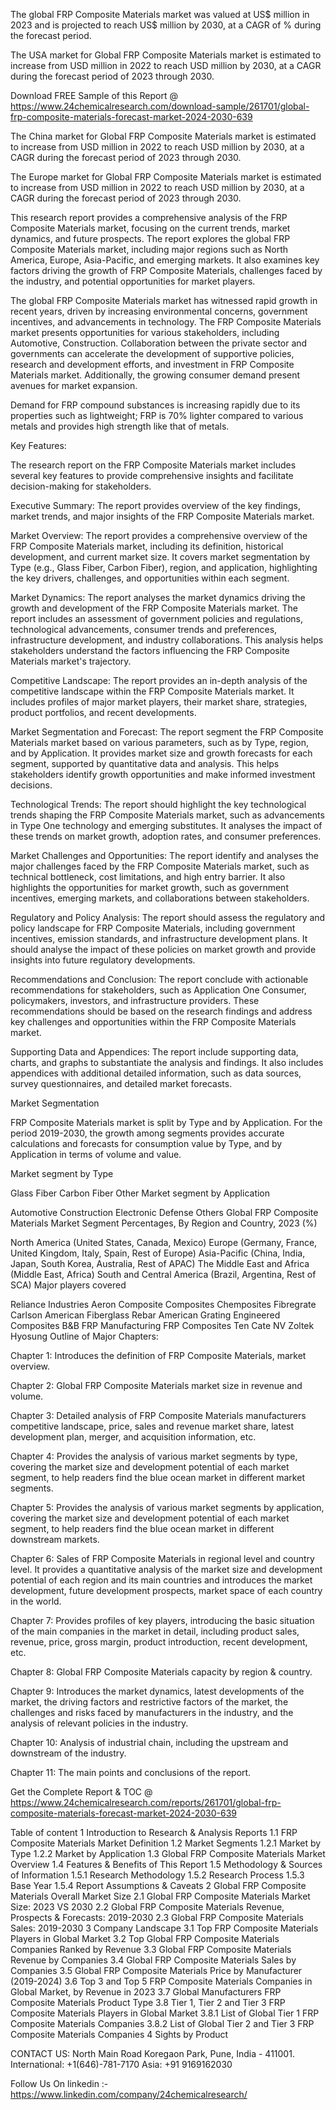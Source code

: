 The global FRP Composite Materials market was valued at US$ million in 2023 and is projected to reach US$ million by 2030, at a CAGR of % during the forecast period.

The USA market for Global FRP Composite Materials  market is estimated to increase from USD million in 2022 to reach USD million by 2030, at a CAGR during the forecast period of 2023 through 2030.

Download FREE Sample of this Report @ https://www.24chemicalresearch.com/download-sample/261701/global-frp-composite-materials-forecast-market-2024-2030-639

The China market for Global FRP Composite Materials market is estimated to increase from USD million in 2022 to reach USD million by 2030, at a CAGR during the forecast period of 2023 through 2030.

The Europe market for Global FRP Composite Materials  market is estimated to increase from USD million in 2022 to reach USD million by 2030, at a CAGR during the forecast period of 2023 through 2030.

This research report provides a comprehensive analysis of the FRP Composite Materials market, focusing on the current trends, market dynamics, and future prospects. The report explores the global FRP Composite Materials market, including major regions such as North America, Europe, Asia-Pacific, and emerging markets. It also examines key factors driving the growth of FRP Composite Materials, challenges faced by the industry, and potential opportunities for market players.

The global FRP Composite Materials market has witnessed rapid growth in recent years, driven by increasing environmental concerns, government incentives, and advancements in technology. The FRP Composite Materials market presents opportunities for various stakeholders, including Automotive, Construction. Collaboration between the private sector and governments can accelerate the development of supportive policies, research and development efforts, and investment in FRP Composite Materials market. Additionally, the growing consumer demand present avenues for market expansion.

Demand for FRP compound substances is increasing rapidly due to its properties such as lightweight; FRP is 70% lighter compared to various metals and provides high strength like that of metals.

Key Features:

The research report on the FRP Composite Materials market includes several key features to provide comprehensive insights and facilitate decision-making for stakeholders.

Executive Summary: The report provides overview of the key findings, market trends, and major insights of the FRP Composite Materials market.

Market Overview: The report provides a comprehensive overview of the FRP Composite Materials market, including its definition, historical development, and current market size. It covers market segmentation by Type (e.g., Glass Fiber, Carbon Fiber), region, and application, highlighting the key drivers, challenges, and opportunities within each segment.

Market Dynamics: The report analyses the market dynamics driving the growth and development of the FRP Composite Materials market. The report includes an assessment of government policies and regulations, technological advancements, consumer trends and preferences, infrastructure development, and industry collaborations. This analysis helps stakeholders understand the factors influencing the FRP Composite Materials market's trajectory.

Competitive Landscape: The report provides an in-depth analysis of the competitive landscape within the FRP Composite Materials market. It includes profiles of major market players, their market share, strategies, product portfolios, and recent developments.

Market Segmentation and Forecast: The report segment the FRP Composite Materials market based on various parameters, such as by Type, region, and by Application. It provides market size and growth forecasts for each segment, supported by quantitative data and analysis. This helps stakeholders identify growth opportunities and make informed investment decisions.

Technological Trends: The report should highlight the key technological trends shaping the FRP Composite Materials market, such as advancements in Type One technology and emerging substitutes. It analyses the impact of these trends on market growth, adoption rates, and consumer preferences.

Market Challenges and Opportunities: The report identify and analyses the major challenges faced by the FRP Composite Materials market, such as technical bottleneck, cost limitations, and high entry barrier. It also highlights the opportunities for market growth, such as government incentives, emerging markets, and collaborations between stakeholders.

Regulatory and Policy Analysis: The report should assess the regulatory and policy landscape for FRP Composite Materials, including government incentives, emission standards, and infrastructure development plans. It should analyse the impact of these policies on market growth and provide insights into future regulatory developments.

Recommendations and Conclusion: The report conclude with actionable recommendations for stakeholders, such as Application One Consumer, policymakers, investors, and infrastructure providers. These recommendations should be based on the research findings and address key challenges and opportunities within the FRP Composite Materials market.

Supporting Data and Appendices: The report include supporting data, charts, and graphs to substantiate the analysis and findings. It also includes appendices with additional detailed information, such as data sources, survey questionnaires, and detailed market forecasts.

Market Segmentation

FRP Composite Materials market is split by Type and by Application. For the period 2019-2030, the growth among segments provides accurate calculations and forecasts for consumption value by Type, and by Application in terms of volume and value.

Market segment by Type

Glass Fiber
Carbon Fiber
Other
Market segment by Application

Automotive
Construction
Electronic
Defense
Others
Global FRP Composite Materials Market Segment Percentages, By Region and Country, 2023 (%)

North America (United States, Canada, Mexico)
Europe (Germany, France, United Kingdom, Italy, Spain, Rest of Europe)
Asia-Pacific (China, India, Japan, South Korea, Australia, Rest of APAC)
The Middle East and Africa (Middle East, Africa)
South and Central America (Brazil, Argentina, Rest of SCA)
Major players covered

Reliance Industries
Aeron Composite
Composites
Chemposites
Fibregrate
Carlson
American Fiberglass Rebar
American Grating
Engineered Composites
B&B FRP Manufacturing
FRP Composites
Ten Cate NV
Zoltek
Hyosung
Outline of Major Chapters:

Chapter 1: Introduces the definition of FRP Composite Materials, market overview.

Chapter 2: Global FRP Composite Materials market size in revenue and volume.

Chapter 3: Detailed analysis of FRP Composite Materials manufacturers competitive landscape, price, sales and revenue market share, latest development plan, merger, and acquisition information, etc.

Chapter 4: Provides the analysis of various market segments by type, covering the market size and development potential of each market segment, to help readers find the blue ocean market in different market segments.

Chapter 5: Provides the analysis of various market segments by application, covering the market size and development potential of each market segment, to help readers find the blue ocean market in different downstream markets.

Chapter 6: Sales of FRP Composite Materials in regional level and country level. It provides a quantitative analysis of the market size and development potential of each region and its main countries and introduces the market development, future development prospects, market space of each country in the world.

Chapter 7: Provides profiles of key players, introducing the basic situation of the main companies in the market in detail, including product sales, revenue, price, gross margin, product introduction, recent development, etc.

Chapter 8: Global FRP Composite Materials capacity by region & country.

Chapter 9: Introduces the market dynamics, latest developments of the market, the driving factors and restrictive factors of the market, the challenges and risks faced by manufacturers in the industry, and the analysis of relevant policies in the industry.

Chapter 10: Analysis of industrial chain, including the upstream and downstream of the industry.

Chapter 11: The main points and conclusions of the report.

Get the Complete Report & TOC @ https://www.24chemicalresearch.com/reports/261701/global-frp-composite-materials-forecast-market-2024-2030-639

Table of content
1 Introduction to Research & Analysis Reports
1.1 FRP Composite Materials Market Definition
1.2 Market Segments
1.2.1 Market by Type
1.2.2 Market by Application
1.3 Global FRP Composite Materials Market Overview
1.4 Features & Benefits of This Report
1.5 Methodology & Sources of Information
1.5.1 Research Methodology
1.5.2 Research Process
1.5.3 Base Year
1.5.4 Report Assumptions & Caveats
2 Global FRP Composite Materials Overall Market Size
2.1 Global FRP Composite Materials Market Size: 2023 VS 2030
2.2 Global FRP Composite Materials Revenue, Prospects & Forecasts: 2019-2030
2.3 Global FRP Composite Materials Sales: 2019-2030
3 Company Landscape
3.1 Top FRP Composite Materials Players in Global Market
3.2 Top Global FRP Composite Materials Companies Ranked by Revenue
3.3 Global FRP Composite Materials Revenue by Companies
3.4 Global FRP Composite Materials Sales by Companies
3.5 Global FRP Composite Materials Price by Manufacturer (2019-2024)
3.6 Top 3 and Top 5 FRP Composite Materials Companies in Global Market, by Revenue in 2023
3.7 Global Manufacturers FRP Composite Materials Product Type
3.8 Tier 1, Tier 2 and Tier 3 FRP Composite Materials Players in Global Market
3.8.1 List of Global Tier 1 FRP Composite Materials Companies
3.8.2 List of Global Tier 2 and Tier 3 FRP Composite Materials Companies
4 Sights by Product

CONTACT US:
North Main Road Koregaon Park, Pune, India - 411001.
International: +1(646)-781-7170
Asia: +91 9169162030

Follow Us On linkedin :- https://www.linkedin.com/company/24chemicalresearch/

